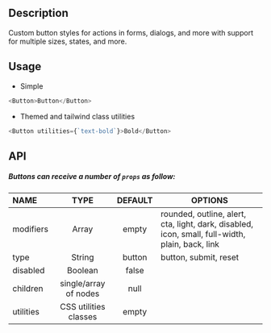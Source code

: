 ## Description

Custom button styles for actions in forms, dialogs, and more with support for multiple sizes, states, and more.

## Usage

- Simple

```js
<Button>Button</Button>
```

- Themed and tailwind class utilities

```js
<Button utilities={`text-bold`}>Bold</Button>
```

## API

##### Buttons can receive a number of `props` as follow:

| NAME      |         TYPE          | DEFAULT | OPTIONS                                                                                         |
| :-------- | :-------------------: | :-----: | ----------------------------------------------------------------------------------------------- |
| modifiers |         Array         |  empty  | rounded, outline, alert, cta, light, dark, disabled, icon, small, full-width, plain, back, link |
| type      |        String         | button  | button, submit, reset                                                                           |
| disabled  |        Boolean        |  false  |                                                                                                 |
| children  | single/array of nodes |  null   |                                                                                                 |
| utilities | CSS utilities classes |  empty  |                                                                                                 |
